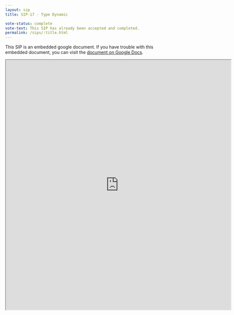 ```yaml
---
layout: sip
title: SIP-17 - Type Dynamic

vote-status: complete
vote-text: This SIP has already been accepted and completed.
permalink: /sips/:title.html
---
```



This SIP is an embedded google document. If you have trouble with this embedded document, you can visit the [document on Google Docs](https://docs.google.com/document/d/1XaNgZ06AR7bXJA9-jHrAiBVUwqReqG4-av6beoLaf3U/edit).

<iframe
  src="https://docs.google.com/document/d/1XaNgZ06AR7bXJA9-jHrAiBVUwqReqG4-av6beoLaf3U/edit"
  style="width:720px;height:800px;"> </iframe>
